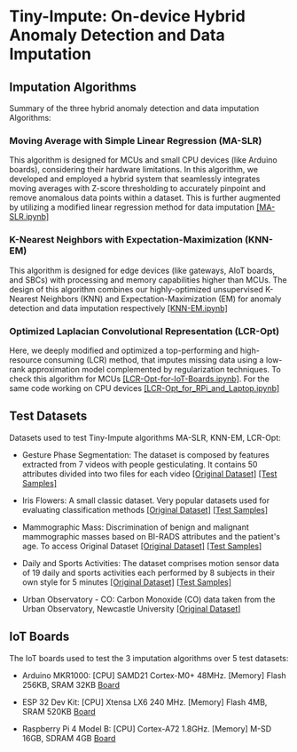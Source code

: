 # Tiny-Impute: On-device Hybrid Anomaly Detection and Data Imputation



## Imputation Algorithms

Summary of the three hybrid anomaly detection and data imputation Algorithms:

### Moving Average with Simple Linear Regression (MA-SLR)

This algorithm is designed for MCUs and small CPU devices (like Arduino boards), considering their hardware limitations. In this algorithm, we developed and employed a hybrid system that seamlessly integrates moving averages with Z-score thresholding to accurately pinpoint and remove anomalous data points within a dataset. This is further augmented by utilizing a modified linear regression method for data imputation [[MA-SLR.ipynb]](Imputation_Algorithms/MA-SLR.ipynb)

### K-Nearest Neighbors with Expectation-Maximization (KNN-EM)

This algorithm is designed for edge devices (like gateways, AIoT boards, and SBCs) with processing and memory capabilities higher than MCUs. The design of this algorithm combines our highly-optimized unsupervised K-Nearest Neighbors (KNN) and Expectation-Maximization (EM) for anomaly detection and data imputation respectively [[KNN-EM.ipynb]](Imputation_Algorithms/KNN-EM.ipynb)

### Optimized Laplacian Convolutional Representation (LCR-Opt)

Here, we deeply modified and optimized a top-performing and high-resource consuming (LCR) method, that imputes missing data using a low-rank approximation model complemented by regularization techniques. To check this algorithm for MCUs [[LCR-Opt-for-IoT-Boards.ipynb]](Imputation_Algorithms/LCR-Opt-for-IoT-Boards.ipynb). For the same code working on CPU devices [[LCR-Opt_for_RPi_and_Laptop.ipynb]](Imputation_Algorithms/LCR-Opt_for_RPi_and_Laptop.ipynb)

## Test Datasets

Datasets used to test Tiny-Impute algorithms MA-SLR, KNN-EM, LCR-Opt:

- Gesture Phase Segmentation: The dataset is composed by features extracted from 7 videos with people gesticulating. It contains 50 attributes divided into two files for each video [[Original Dataset]](https://archive.ics.uci.edu/dataset/302/gesture+phase+segmentation) [[Test Samples]](Datasets_Sample/Gesture_Phase_Segmentation_Sample.csv)

- Iris Flowers: A small classic dataset. Very popular datasets used for evaluating classification methods [[Original Dataset]](https://archive.ics.uci.edu/dataset/53/iris) [[Test Samples]](Datasets_Sample/Iris_Flowers_Sample.csv)

- Mammographic Mass: Discrimination of benign and malignant mammographic masses based on BI-RADS attributes and the patient's age. To access Original Dataset [[Original Dataset]](https://archive.ics.uci.edu/dataset/161/mammographic+mass) [[Test Samples]](Datasets_Sample/Mammographic_Mass_Sample.csv)

- Daily and Sports Activities: The dataset comprises motion sensor data of 19 daily and sports activities each performed by 8 subjects in their own style for 5 minutes [[Original Dataset]](https://archive.ics.uci.edu/dataset/256/daily+and+sports+activities) [[Test Samples]](Datasets_Sample/Daily_Sports_Activities_Sample.csv)

- Urban Observatory - CO: Carbon Monoxide (CO) data taken from the Urban Observatory, Newcastle University [[Original Dataset]](https://data.ncl.ac.uk/collections/Urban_Observatory_Data_Newcastle/5059913)

## IoT Boards

The IoT boards used to test the 3 imputation algorithms over 5 test datasets:

- Arduino MKR1000: [CPU] SAMD21 Cortex-M0+ 48MHz. [Memory] Flash 256KB, SRAM 32KB [Board]()

- ESP 32 Dev Kit: [CPU] Xtensa LX6 240 MHz. [Memory] Flash 4MB, SRAM 520KB [Board]()

- Raspberry Pi 4 Model B: [CPU] Cortex-A72 1.8GHz. [Memory] M-SD 16GB, SDRAM 4GB  [Board]()

## 
